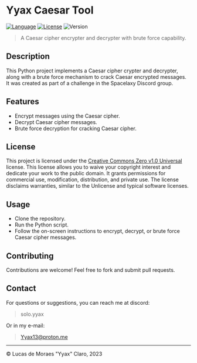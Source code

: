 # Yyax Caesar Tool

[![Language](https://img.shields.io/badge/language-Python-blue.svg)](https://www.python.org/)
[![License](https://img.shields.io/badge/license-CC0-green.svg)](http://creativecommons.org/publicdomain/zero/1.0/)
![Version](https://img.shields.io/badge/version-1.0.0-red.svg)

> A Caesar cipher encrypter and decrypter with brute force capability.

## Description

This Python project implements a Caesar cipher crypter and decrypter, along with a brute force mechanism to crack Caesar encrypted messages. It was created as part of a challenge in the Spacelaxy Discord group.

## Features

- Encrypt messages using the Caesar cipher.
- Decrypt Caesar cipher messages.
- Brute force decryption for cracking Caesar cipher.

## License

This project is licensed under the [Creative Commons Zero v1.0 Universal](http://creativecommons.org/publicdomain/zero/1.0/) license. This license allows you to waive your copyright interest and dedicate your work to the public domain. It grants permissions for commercial use, modification, distribution, and private use. The license disclaims warranties, similar to the Unlicense and typical software licenses.

## Usage

- Clone the repository.
- Run the Python script.
- Follow the on-screen instructions to encrypt, decrypt, or brute force Caesar cipher messages.

## Contributing

Contributions are welcome! Feel free to fork and submit pull requests.

## Contact

For questions or suggestions, you can reach me at discord:
> solo.yyax

Or in my e-mail:
> Yyax13@proton.me

---
© Lucas de Moraes "Yyax" Claro, 2023
